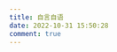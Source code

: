 ```yaml
---
title: 自言自语
date: 2022-10-31 15:50:28
comment: true
---
```


<style>
    #board {
        background-color: transparent !important;
        box-shadow: none !important;
        padding: 0 !important;
    }
    .tk-submit:nth-of-type(1) {
        display: none;
    }
    .tk-comment {
        margin-bottom: 2.5rem;
        margin-top: 0;
        background-color: var(--board-bg-color);
        padding: 2em;
        box-shadow: 0 5px 11px 0 rgb(0 0 0 / 18%), 0 4px 15px 0 rgb(0 0 0 / 15%);
        border-radius: 0.5em;
    }
    .tk-replies > .tk-comment {
        margin-bottom: 0;
        padding: 0.5em;
        box-shadow: none;
        border-radius: 0;
    }
    .tk-comments-title {
        display: none;
    }
    .tk-footer {
        display: none;
    }
    .tk-expand {
        background-color: var(--board-bg-color);
        border-radius: 0.5em;
        width: 25%;
        margin: 0 auto;
    }
</style>